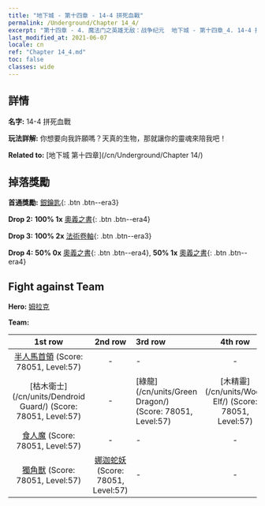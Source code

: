 ```yaml
---
title: "地下城 - 第十四章 - 14-4 拼死血戰"
permalink: /Underground/Chapter 14_4/
excerpt: "第十四章 - 4. 魔法门之英雄无敌：战争纪元  地下城 - 第十四章_4. 14-4 拼死血戰"
last_modified_at: 2021-06-07
locale: cn
ref: "Chapter 14_4.md"
toc: false
classes: wide
---
```


## 詳情

 **名字:** 14-4 拼死血戰

 **玩法詳解:**       你想要向我許願嗎？天真的生物，那就讓你的靈魂來陪我吧！

 **Related to:** [地下城 第十四章](/cn/Underground/Chapter 14/)

## 掉落獎勵

 **首通獎勵:** [銀鑰匙](/cn/Items/con_693/){: .btn .btn--era3}

 **Drop 2:** **100% 1x** [奧義之書](/cn/Items/mat_60/){: .btn .btn--era4}

 **Drop 3:** **100% 2x** [法術卷軸](/cn/Items/con_694/){: .btn .btn--era3}

 **Drop 4:** **50% 0x** [奧義之書](/cn/Items/mat_53/){: .btn .btn--era4}, **50% 1x** [奧義之書](/cn/Items/mat_53/){: .btn .btn--era4}


## Fight against Team
 **Hero:** [姆拉克](/cn/heroes/Mullich/)

 **Team:**


  | 1st row | 2nd row | 3rd row | 4th row |
  |:----:|:----:|:----|:----:|
  | [半人馬首領](/cn/units/Centaur/) (Score: 78051, Level:57)  | - | - | - |
  | [枯木衛士](/cn/units/Dendroid Guard/) (Score: 78051, Level:57)  | - | [綠龍](/cn/units/Green Dragon/) (Score: 78051, Level:57)  | [木精靈](/cn/units/Wood Elf/) (Score: 78051, Level:57)  |
  | [食人魔](/cn/units/Ogre/) (Score: 78051, Level:57)  | - | - | - |
  | [獨角獸](/cn/units/Unicorn/) (Score: 78051, Level:57)  | [娜迦蛇妖](/cn/units/Naga/) (Score: 78051, Level:57)  | - | - |


